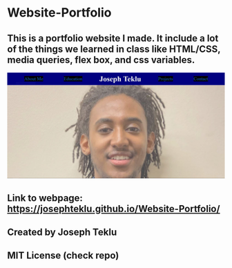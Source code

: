 # Website-Portfolio

## This is a portfolio website I made. It include a lot of the things we learned in class like HTML/CSS, media queries, flex box, and css variables.

![screenshot](./images/readmeImage.JPG)

## Link to webpage: https://josephteklu.github.io/Website-Portfolio/

## Created by Joseph Teklu

## MIT License (check repo)
